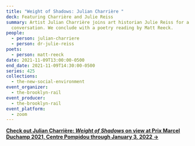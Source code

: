 ```yaml
---
title: "Weight of Shadows: Julian Charrière "
deck: Featuring Charrière and Julie Reiss
summary: Artist Julian Charrière joins art historian Julie Reiss for a
  conversation. We conclude with a poetry reading by Matt Reeck.
people:
  - person: julian-charriere
  - person: dr-julie-reiss
poets:
  - person: matt-reeck
date: 2021-11-09T13:00:00-0500
end_date: 2021-11-09T14:30:00-0500
series: 425
collections:
  - the-new-social-environment
event_organizer:
  - the-brooklyn-rail
event_producer:
  - the-brooklyn-rail
event_platform:
  - zoom
---
```

**[Check out Julian Charrière: *Weight of Shadows* on view at Prix Marcel Duchamp 2021, Centre Pompidou  through January 3, 2022 →](http://julian-charriere.net/projects/exhibition-prix-marcel-duchamp-2021)**
